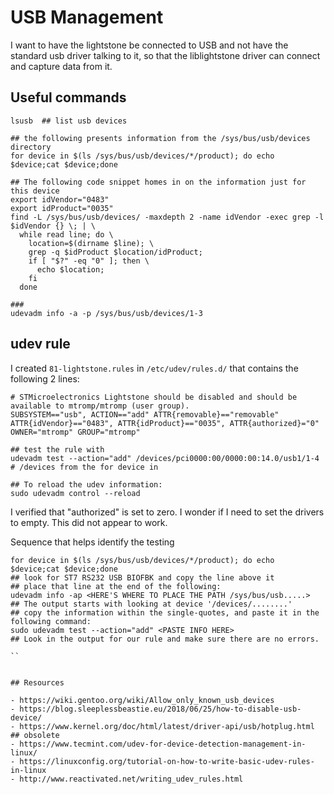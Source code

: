 # USB Management

I want to have the lightstone be connected to USB and not have the standard
usb driver talking to it, so that the liblightstone driver can connect and
capture data from it.

## Useful commands

```
lsusb  ## list usb devices

## the following presents information from the /sys/bus/usb/devices directory
for device in $(ls /sys/bus/usb/devices/*/product); do echo $device;cat $device;done

## The following code snippet homes in on the information just for this device
export idVendor="0483"
export idProduct="0035"
find -L /sys/bus/usb/devices/ -maxdepth 2 -name idVendor -exec grep -l $idVendor {} \; | \
  while read line; do \
    location=$(dirname $line); \
    grep -q $idProduct $location/idProduct;
    if [ "$?" -eq "0" ]; then \
      echo $location;
    fi
  done

###
udevadm info -a -p /sys/bus/usb/devices/1-3

```

## udev rule
I created `81-lightstone.rules` in `/etc/udev/rules.d/` that contains the following 2 lines:

```
# STMicroelectronics Lightstone should be disabled and should be available to mtromp/mtromp (user group).
SUBSYSTEM=="usb", ACTION=="add" ATTR{removable}=="removable" ATTR{idVendor}=="0483", ATTR{idProduct}=="0035", ATTR{authorized}="0" OWNER="mtromp" GROUP="mtromp"

## test the rule with
udevadm test --action="add" /devices/pci0000:00/0000:00:14.0/usb1/1-4  # /devices from the for device in

## To reload the udev information:
sudo udevadm control --reload
```

I verified that "authorized" is set to zero. I wonder if I need to set the
drivers to empty. This did not appear to work.

Sequence that helps identify the testing
```
for device in $(ls /sys/bus/usb/devices/*/product); do echo $device;cat $device;done
## look for ST7 RS232 USB BIOFBK and copy the line above it
## place that line at the end of the following:
udevadm info -ap <HERE'S WHERE TO PLACE THE PATH /sys/bus/usb.....>
## The output starts with looking at device '/devices/........'
## copy the information within the single-quotes, and paste it in the following command:
sudo udevadm test --action="add" <PASTE INFO HERE>
## Look in the output for our rule and make sure there are no errors.

``


## Resources

- https://wiki.gentoo.org/wiki/Allow_only_known_usb_devices
- https://blog.sleeplessbeastie.eu/2018/06/25/how-to-disable-usb-device/
- https://www.kernel.org/doc/html/latest/driver-api/usb/hotplug.html ## obsolete
- https://www.tecmint.com/udev-for-device-detection-management-in-linux/
- https://linuxconfig.org/tutorial-on-how-to-write-basic-udev-rules-in-linux
- http://www.reactivated.net/writing_udev_rules.html
